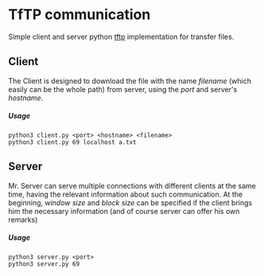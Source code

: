 # TfTP communication
Simple client and server python [tftp](https://datatracker.ietf.org/doc/html/rfc1350) implementation for transfer files.

## Client
The Client is designed to download the file with the name *filename* (which easily can be the whole path) from server, using the *port* and server's *hostname*. 

##### Usage

```
python3 client.py <port> <hostname> <filename>
python3 client.py 69 localhost a.txt
```

## Server
Mr. Server can serve multiple connections with different clients at the same time, having the relevant information about such communication. At the beginning, *window size* and *block size* can be specified if the client brings him the necessary information (and of course server can offer his own remarks)

##### Usage

```
python3 server.py <port>
python3 server.py 69
```


